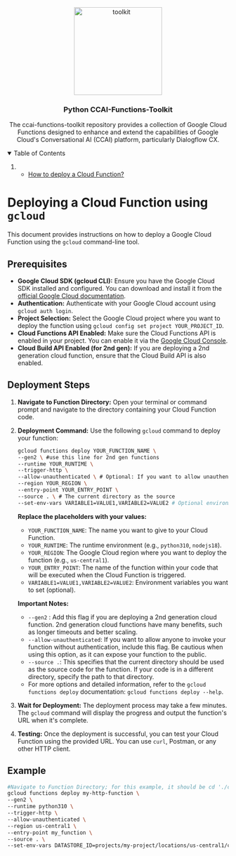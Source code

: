 <!-- PROJECT LOGO -->
<div align="center">
    <img src="[images/toolkit_logo.png](https://github.com/jkshj21/gcp-ccai-functions-toolkit/blob/main/images/toolkit_log.png)" alt="toolkit" width="200">

  <h3 align="center">Python CCAI-Functions-Toolkit</h3>
  <p align="center">
    The ccai-functions-toolkit repository provides a collection of Google Cloud Functions designed to enhance and extend the capabilities of Google Cloud's Conversational AI (CCAI) platform, particularly Dialogflow CX.<br>
  </p>
</div>

<!-- TABLE OF CONTENTS -->
<details open="open">
  <summary>Table of Contents</summary>
  <ol>
    <li>
      <ul>
        <li><a href="#Deploying a Cloud Function using `gcloud`">How to deploy a Cloud Function?</a></li>
      </ul>
    </li>
  </ol>
</details>

<!-- INTRODUCTION -->
# Deploying a Cloud Function using `gcloud`

This document provides instructions on how to deploy a Google Cloud Function using the `gcloud` command-line tool.

## Prerequisites

* **Google Cloud SDK (gcloud CLI):** Ensure you have the Google Cloud SDK installed and configured. You can download and install it from the [official Google Cloud documentation](https://cloud.google.com/sdk/docs/install).
* **Authentication:** Authenticate with your Google Cloud account using `gcloud auth login`.
* **Project Selection:** Select the Google Cloud project where you want to deploy the function using `gcloud config set project YOUR_PROJECT_ID`.
* **Cloud Functions API Enabled:** Make sure the Cloud Functions API is enabled in your project. You can enable it via the [Google Cloud Console](https://console.cloud.google.com/apis/library/cloudfunctions.googleapis.com).
* **Cloud Build API Enabled (for 2nd gen):** If you are deploying a 2nd generation cloud function, ensure that the Cloud Build API is also enabled.

## Deployment Steps

1.  **Navigate to Function Directory:** Open your terminal or command prompt and navigate to the directory containing your Cloud Function code.

2.  **Deployment Command:** Use the following `gcloud` command to deploy your function:

    ```bash
    gcloud functions deploy YOUR_FUNCTION_NAME \
    --gen2 \ #use this line for 2nd gen functions
    --runtime YOUR_RUNTIME \
    --trigger-http \
    --allow-unauthenticated \ # Optional: If you want to allow unauthenticated access
    --region YOUR_REGION \
    --entry-point YOUR_ENTRY_POINT \
    --source . \ # The current directory as the source
    --set-env-vars VARIABLE1=VALUE1,VARIABLE2=VALUE2 # Optional environment variables
    ```

    **Replace the placeholders with your values:**

    * `YOUR_FUNCTION_NAME`: The name you want to give to your Cloud Function.
    * `YOUR_RUNTIME`: The runtime environment (e.g., `python310`, `nodejs18`).
    * `YOUR_REGION`: The Google Cloud region where you want to deploy the function (e.g., `us-central1`).
    * `YOUR_ENTRY_POINT`: The name of the function within your code that will be executed when the Cloud Function is triggered.
    * `VARIABLE1=VALUE1,VARIABLE2=VALUE2`: Environment variables you want to set (optional).

    **Important Notes:**

    * `--gen2` : Add this flag if you are deploying a 2nd generation cloud function. 2nd generation cloud functions have many benefits, such as longer timeouts and better scaling.
    * `--allow-unauthenticated`: If you want to allow anyone to invoke your function without authentication, include this flag. Be cautious when using this option, as it can expose your function to the public.
    * `--source .`: This specifies that the current directory should be used as the source code for the function. If your code is in a different directory, specify the path to that directory.
    * For more options and detailed information, refer to the `gcloud functions deploy` documentation: `gcloud functions deploy --help`.

3.  **Wait for Deployment:** The deployment process may take a few minutes. The `gcloud` command will display the progress and output the function's URL when it's complete.

4.  **Testing:** Once the deployment is successful, you can test your Cloud Function using the provided URL. You can use `curl`, Postman, or any other HTTP client.

## Example

```bash
#Navigate to Function Directory; for this example, it should be cd './cf_functions/cf_datastore_apps'
gcloud functions deploy my-http-function \
--gen2 \
--runtime python310 \
--trigger-http \
--allow-unauthenticated \
--region us-central1 \
--entry-point my_function \
--source . \
--set-env-vars DATASTORE_ID=projects/my-project/locations/us-central1/collections/default_collection/dataStores/my-datastore
